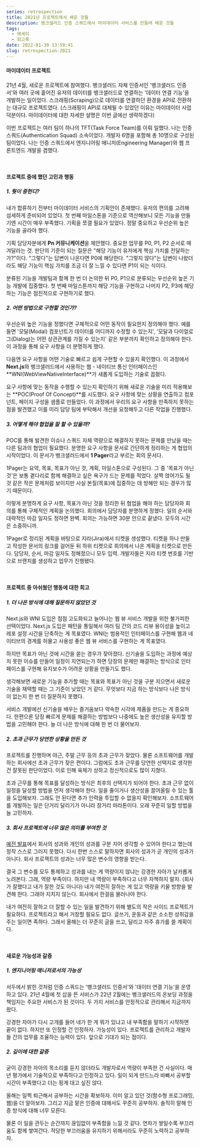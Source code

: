```yaml
---
series: retrospection
title: 2021년 프로젝트에서 배운 것들
description: 뱅크샐러드 인증 스쿼드에서 마이데이터 서비스를 만들며 배운 것들
tags:
  - 에세이
  - 회고록
date: 2022-01-30 13:59:41
slug: retrospection-2021
---
```


#### 마이데이터 프로젝트

21년 4월, 새로운 프로젝트에 참여했다. 뱅크샐러드 자체 인증서인 '뱅크샐러드 인증서'와 여러 곳에 흩어진 유저의 데이터를 뱅크샐러드로 연결하는 '데이터 연결 기능'을 개발하는 일이었다. 스크래핑(Scraping)으로 데이터를 연결하던 환경을 API로 전환하는 대규모 프로젝트였다. (스크래핑이 API로 대체될 수 있었던 이유는 마이데이터 사업 덕분이다. 마이데이터에 대한 자세한 설명은 이번 글에선 생략하겠다)

이번 프로젝트는 여러 팀이 하나의 TFT(Task Force Team)를 이뤄 일했다. 나는 인증 스쿼드(Authentication Squad) 소속이었다. 개발자 6명을 포함해 총 10명으로 구성된 팀이었다. 나는 인증 스쿼드에서 엔지니어링 매니저(Engineering Manager)와 웹 프론트엔드 개발을 겸했다.

<br/>

#### 프로젝트 중에 했던 고민과 행동

##### 1. 뭣이 중헌디?

내가 합류하기 전부터 마이데이터 서비스의 기획안이 존재했다. 유저의 편의를 고려해 섬세하게 준비되어 있었다. 첫 번째 마일스톤을 기준으로 역산해보니 모든 기능을 만들기엔 시간이 매우 부족했다. 기획을 쪼갤 필요가 있었다. 정말 중요하고 우선순위 높은 기능을 골라야 했다.

기획 담당자분에게 **Pn 커뮤니케이션**을 제안했다. 중요한 업무를 P0, P1, P2 순서로 매겨달라는 것. 판단의 기준이 되는 질문은 "해당 기능이 유저에게 핵심 가치를 전달하는가?"이다. "그렇다"는 답변이 나온다면 P0에 해당한다. "그렇지 않다"는 답변이 나왔더라도 해당 기능이 핵심 가치를 조금 더 잘 느낄 수 있다면 P1이 되는 식이다.

분류된 기능을 개발팀과 함께 한 번 더 논의한 뒤 P0, P1으로 분류되는 우선순위 높은 기능 개발에 집중했다. 첫 번째 마일스톤까지 해당 기능을 구현하고 나머지 P2, P3에 해당하는 기능은 점진적으로 구현하기로 했다.

##### 2. 어떤 방법으로 구현할 것인가?

우선순위 높은 기능을 정했다면 구체적으로 어떤 동작이 필요한지 정의해야 했다. 예를 들면 '모달(Modal) 컴포넌트가 데이터를 어디까지 수정할 수 있는지', '모달과 다이얼로그(Dialog)는 어떤 상관관계를 가질 수 있는지' 같은 부분까지 확인하고 정의해야 한다. 이 과정을 통해 요구 사항을 더 분명하게 했다.

다음엔 요구 사항을 어떤 기술로 빠르고 쉽게 구현할 수 있을지 확인했다. 이 과정에서 **Next.js**와 뱅크샐러드에서 사용하는 웹 - 네이티브 통신 인터페이스인 **WNI(WebViewNativeInterface)**가 새롭게 도입하는 기술로 꼽혔다.

요구 사항에 맞는 동작을 수행할 수 있는지 확인하기 위해 새로운 기술을 미리 적용해보는 **POC(Proof Of Concept)**를 시도했다. 요구 사항에 맞는 상황을 연출하고 컴포넌트, 페이지 구성을 샘플로 만들었다. 이 과정에서 우리의 요구 사항을 만족하지 못하는 점을 발견했고 이를 미리 담당 팀에 부탁해서 개선을 요청해두고 다른 작업을 진행했다.

##### 3. 어떻게 해야 협업을 잘 할 수 있을까?

POC를 통해 발견한 이슈나 스쿼드 자체 역량으로 해결하지 못하는 문제를 만났을 때는 다른 팀과의 협업이 필요했다. 분명한 요구 사항을 문서로 간단하게 정리하는 게 협업의 시작이었다. 이 문서가 뱅크샐러드에서 **1 Pager**라고 부르는 회의 문서다.

1Pager는 요약, 목표, 목표가 아닌 것, 계획, 마일스톤으로 구성된다. 그 중 '목표가 아닌 것'은 보통 곁다리로 함께 해결하고 싶은 욕구가 드는 문제를 적었다. 살짝 얹어가도 될 것 같은 작은 문제처럼 보이지만 사실 본질(목표)에 집중하는 데 방해만 되는 경우가 많기 때문이다.

이렇게 분명하게 요구 사항, 목표가 아닌 것을 정리한 뒤 협업을 해야 하는 담당자와 회의를 통해 구체적인 계획을 논의했다. 회의에서 담당자를 분명하게 정했다. 일의 순서와 대략적인 마감 일자도 정하면 완벽. 회의는 가능하면 30분 안으로 끝냈다. 모두의 시간은 소중하니까.

1Pager로 정리된 계획을 바탕으로 지라(Jira)에서 티켓을 생성했다. 티켓을 하나 만들고 작성한 문서의 링크를 걸어둔 뒤 하위 티켓으로 회의에서 나온 계획을 티켓으로 만든다. 담당자, 순서, 마감 일자도 정해졌으니 모두 입력. 개발자들은 지라 티켓 번호를 기반으로 브랜치를 생성하고 업무가 진행됐다.

<br/>

#### 프로젝트 중 아쉬웠던 행동에 대한 회고

##### 1. 더 나은 방식에 대해 질문하지 않았던 것

Next.js와 WNI 도입은 점점 고도화되고 늘어나는 웹 뷰 서비스 개발을 위한 불가피한 선택이었다. Next.js 도입은 패턴을 통일해서 여러 팀 간의 코드 리뷰 용이성을 높이고 레포 설정 시간을 단축하는 게 목표였다. WNI는 범용적인 인터페이스를 구현해 웹과 네이티브의 경계를 허물고 사용성 좋은 웹 뷰 서비스를 구현하는 게 목표였다.

하지만 목표가 아닌 것에 시간을 쏟는 경우가 잦아졌다. 신기술을 도입하는 과정에 예상치 못한 이슈를 만들어 일정이 지연되는가 하면 당장의 문제만 해결하는 방식으로 인터페이스를 구현해 유지보수가 어려운 상황을 만들기도 했다.

생각해보면 새로운 기능을 추가할 때는 목표와 목표가 아닌 것을 구분 지으면서 새로운 기술을 채택할 때는 그 기준이 낮았던 거 같다. 무엇보다 지금 하는 방식보다 나은 방식이 없는지 한 번 더 질문하지 못했다.

서비스 개발에선 신기술을 배우는 즐거움보다 약속한 시각에 제품을 만드는 게 중요하다. 한편으론 당장 빠르게 문제를 해결하는 방법보다 나중에도 높은 생산성을 유지할 방법을 고민해야 한다. 늘 더 나은 방식에 대해 한 번 더 물어보자.

##### 2. 초과 근무가 당연한 상황을 만든 것

프로젝트를 진행하며 야근, 주말 근무 등의 초과 근무가 잦았다. 물론 소프트웨어를 개발하는 회사에선 초과 근무가 잦은 편이다. 그럼에도 초과 근무를 당연한 선택지로 생각한 건 잘못된 판단이었다. 이로 인해 육체가 상하고 정신적으로도 많이 지쳤다.

초과 근무를 통해 목표를 달성하는 방식은 최후의 선택지가 되어야 한다. 초과 근무 없이 일정을 달성할 방법을 먼저 생각해야 한다. 일을 줄이거나 생산성을 끌어올릴 수 있는 툴을 도입해보자. 그래도 안 된다면 추가 인력을 투입할 수 없을지 확인해보자. 소프트웨어를 개발하는 일은 단거리 달리기가 아니라 장거리 마라톤이다. 오래 꾸준히 일할 방법을 늘 고민하자.

##### 3. 회사 프로젝트에 너무 많은 의미를 부여한 것

[예전 발표](https://speakerdeck.com/hajoeun/190706-gdg-x-for-dot-d?slide=82)에서 회사의 성과와 개인의 성과를 구분 지어 생각할 수 있어야 한다고 했는데 정작 스스로 그러지 못했다. 다시 한번 스스로 말하자면 회사의 성과가 곧 개인의 성과가 아니다. 회사 프로젝트의 성과는 너무 많은 변수의 영향을 받는다.

결국 그 변수를 모두 통제하고 성과를 내는 게 역량이지 않냐는 강경한 자아가 날카롭게 노려본다. 그래, 역량 부족이다. 하지만 내 역량이 부족하다고 너무 자책하지 말자. (회사가 잘했다고 내가 잘한 것도 아니다) 내가 여전히 잘하는 게 있고 역량을 키울 방향을 발견해 한다. 그래야 지치지 않는다. 회사에서 한걸음 물러나야 한다.

내가 여전히 잘하고 더 잘할 수 있는 일을 발견하기 위해 별도의 작은 사이드 프로젝트가 필요하다. 프로젝트라고 해서 거창할 필요도 없다. 글쓰기, 운동과 같은 소소한 성취감을 주는 일이면 족하다. 그래서 올해는 더 꾸준히 글을 쓰고, 달리고 자주 휴가를 쓸 계획이다.

<br/>

#### 새로운 가능성과 갈증

##### 1. 엔지니어링 매니저로서의 가능성

서두에서 밝힌 것처럼 인증 스쿼드는 '뱅크샐러드 인증서'와 '데이터 연결 기능'을 운영하고 있다. 21년 4월에 첫 삽을 뜬 서비스가 22년 2월에는 뱅크샐러드의 온보딩 과정을 책임지는 주요한 서비스가 된 것이다. 두 가지 서비스를 안정적으로 관리해서 지금까지 왔다.

강경한 자아가 다시 고개를 들어 네가 한 게 뭐가 있냐고 내 부족함을 말하기 시작하면 끝이 없다. 하지만 또 인정할 건 인정하자. 가능성이 있다. 프로젝트를 관리하고 개발자들 간의 업무를 조율하는 능력이 있다. 앞으로 기대가 되는 점이다.

##### 2. 깊이에 대한 갈증

굳이 강경한 자아의 목소리를 듣지 않더라도 개발자로서 역량이 부족한 건 사실이다. 매년 평가에서 기술적으로 부족하다고 인정하고 있다. 일이 되게 만드느라 바빠서 공부할 시간이 부족했다고 더는 핑계 대고 싶진 않다.

올해는 일찍 퇴근해서 공부하는 시간을 확보하자. 이미 알고 있던 것(함수형 프로그래밍, 웹)을 더 알아보자. 그리고 지금 맡은 인증에 대해서도 꾸준히 공부하자. 솔직히 말해 인증 방식에 대해 너무 모른다.

물론 이 일을 관두는 순간까지 끊임없이 부족함을 느낄 것 같다. 연차가 쌓일수록 부끄러움도 함께 쌓여간다. 적당한 부끄러움을 유지하기 위해서라도 꾸준히 노력하고 공부하자.
